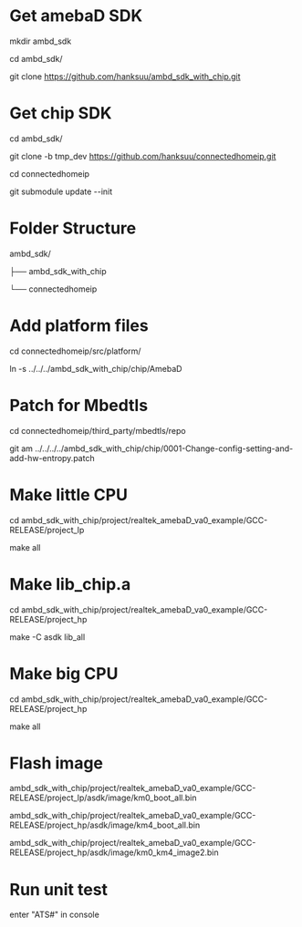 # Get amebaD SDK
mkdir ambd_sdk

cd ambd_sdk/

git clone https://github.com/hanksuu/ambd_sdk_with_chip.git

# Get chip SDK
cd ambd_sdk/

git clone -b tmp_dev https://github.com/hanksuu/connectedhomeip.git

cd connectedhomeip

git submodule update --init

# Folder Structure
ambd_sdk/

├── ambd_sdk_with_chip

└── connectedhomeip

# Add platform files
cd connectedhomeip/src/platform/

ln -s ../../../ambd_sdk_with_chip/chip/AmebaD

# Patch for Mbedtls
cd connectedhomeip/third_party/mbedtls/repo

git am ../../../../ambd_sdk_with_chip/chip/0001-Change-config-setting-and-add-hw-entropy.patch

# Make little CPU
cd ambd_sdk_with_chip/project/realtek_amebaD_va0_example/GCC-RELEASE/project_lp

make all

# Make lib_chip.a
cd ambd_sdk_with_chip/project/realtek_amebaD_va0_example/GCC-RELEASE/project_hp

make -C asdk lib_all

# Make big CPU
cd ambd_sdk_with_chip/project/realtek_amebaD_va0_example/GCC-RELEASE/project_hp

make all

# Flash image
ambd_sdk_with_chip/project/realtek_amebaD_va0_example/GCC-RELEASE/project_lp/asdk/image/km0_boot_all.bin

ambd_sdk_with_chip/project/realtek_amebaD_va0_example/GCC-RELEASE/project_hp/asdk/image/km4_boot_all.bin

ambd_sdk_with_chip/project/realtek_amebaD_va0_example/GCC-RELEASE/project_hp/asdk/image/km0_km4_image2.bin

# Run unit test
enter "ATS#" in console
